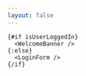```yaml
---
layout: false
---
```


```svelte
{#if isUserLoggedIn}
  <WelcomeBanner />
{:else}
  <LoginForm />
{/if}
```